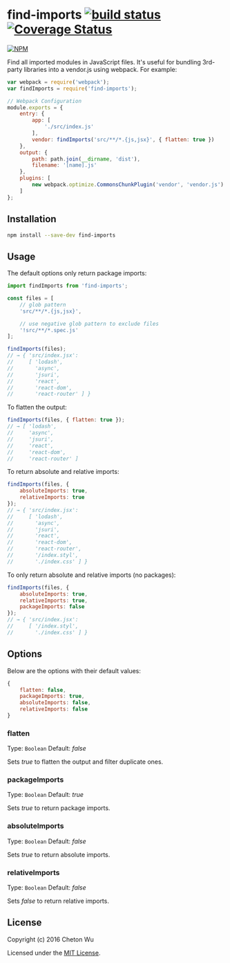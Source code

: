 # find-imports [![build status](https://travis-ci.org/cheton/find-imports.svg?branch=master)](https://travis-ci.org/cheton/find-imports) [![Coverage Status](https://coveralls.io/repos/github/cheton/find-imports/badge.svg?branch=master)](https://coveralls.io/github/cheton/find-imports?branch=master)

[![NPM](https://nodei.co/npm/find-imports.png?downloads=true&stars=true)](https://www.npmjs.com/package/find-imports)

Find all imported modules in JavaScript files. It's useful for bundling 3rd-party libraries into a vendor.js using webpack. For example:

```js
var webpack = require('webpack');
var findImports = require('find-imports');

// Webpack Configuration
module.exports = {
    entry: {
        app: [
            './src/index.js'
        ],
        vendor: findImports('src/**/*.{js,jsx}', { flatten: true })
    },
    output: {
        path: path.join(__dirname, 'dist'),
        filename: '[name].js'
    },
    plugins: [
        new webpack.optimize.CommonsChunkPlugin('vendor', 'vendor.js')
    ]
};
```

## Installation

```bash
npm install --save-dev find-imports
```

## Usage
The default options only return package imports:
```js
import findImports from 'find-imports';

const files = [
    // glob pattern
    'src/**/*.{js,jsx}',

    // use negative glob pattern to exclude files
    '!src/**/*.spec.js'
];

findImports(files);
// → { 'src/index.jsx':
//     [ 'lodash',
//       'async',
//       'jsuri',
//       'react',
//       'react-dom',
//       'react-router' ] }
```

To flatten the output:
```js
findImports(files, { flatten: true });
// → [ 'lodash',
//     'async',
//     'jsuri',
//     'react',
//     'react-dom',
//     'react-router' ]

```

To return absolute and relative imports:
```js
findImports(files, {
    absoluteImports: true,
    relativeImports: true
});
// → { 'src/index.jsx':
//     [ 'lodash',
//       'async',
//       'jsuri',
//       'react',
//       'react-dom',
//       'react-router',
//       '/index.styl',
//       './index.css' ] }
```

To only return absolute and relative imports (no packages):
```js
findImports(files, {
    absoluteImports: true,
    relativeImports: true,
    packageImports: false
});
// → { 'src/index.jsx':
//     [ '/index.styl',
//       './index.css' ] }
```

## Options
Below are the options with their default values:
```js
{
    flatten: false,
    packageImports: true,
    absoluteImports: false,
    relativeImports: false
}
```

### flatten
Type: `Boolean` Default: <i>false</i>

Sets <i>true</i> to flatten the output and filter duplicate ones.

### packageImports
Type: `Boolean` Default: <i>true</i>

Sets <i>true</i> to return package imports.

### absoluteImports
Type: `Boolean` Default: <i>false</i>

Sets <i>true</i> to return absolute imports.

### relativeImports
Type: `Boolean` Default: <i>false</i>

Sets <i>false</i> to return relative imports.

## License

Copyright (c) 2016 Cheton Wu

Licensed under the [MIT License](LICENSE).
